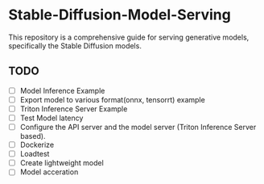 # Stable-Diffusion-Model-Serving
This repository is a comprehensive guide for serving generative models, specifically the Stable Diffusion models.

## TODO
- [ ] Model Inference Example
- [ ] Export model to various format(onnx, tensorrt) example
- [ ] Triton Inference Server Example
- [ ] Test Model latency
- [ ] Configure the API server and the model server (Triton Inference Server based).
- [ ] Dockerize
- [ ] Loadtest
- [ ] Create lightweight model
- [ ] Model acceration 
